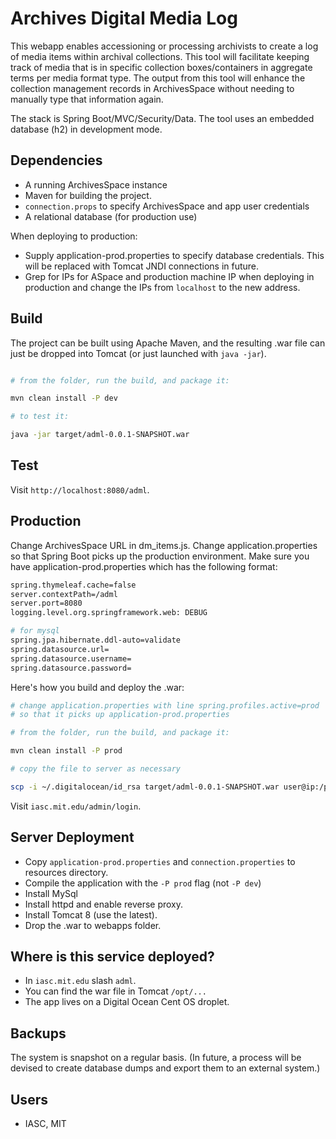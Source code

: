 # Archives Digital Media Log

This webapp enables accessioning or processing archivists to create a log of media
items within archival collections. This tool will facilitate keeping track of media
that is in specific collection boxes/containers in aggregate terms per media format
type. The output from this tool will enhance the collection management records in
ArchivesSpace without needing to manually type that information again.

The stack is Spring Boot/MVC/Security/Data. The tool uses an embedded database (h2) in development mode.


Dependencies
-------------

- A running ArchivesSpace instance
- Maven for building the project.
- `connection.props` to specify ArchivesSpace and app user credentials
- A relational database (for production use)

When deploying to production:

- Supply application-prod.properties to specify database credentials. This will be replaced
with Tomcat JNDI connections in future.
- Grep for IPs for ASpace and production machine IP when deploying in production and change
the IPs from `localhost` to the new address.


Build
--------------

The project can be built using Apache Maven, and the resulting .war file can just be dropped into Tomcat 
(or just launched with `java -jar`).

```sh

# from the folder, run the build, and package it:

mvn clean install -P dev

# to test it:

java -jar target/adml-0.0.1-SNAPSHOT.war

```

Test
--------

Visit `http://localhost:8080/adml`.


Production
--------

Change ArchivesSpace URL in dm_items.js.
Change application.properties so that Spring Boot picks up the production environment.
Make sure you have application-prod.properties which has the following format:


```sh
spring.thymeleaf.cache=false
server.contextPath=/adml
server.port=8080
logging.level.org.springframework.web: DEBUG

# for mysql
spring.jpa.hibernate.ddl-auto=validate
spring.datasource.url=
spring.datasource.username=
spring.datasource.password=
```
Here's how you build and deploy the .war:

```sh
# change application.properties with line spring.profiles.active=prod
# so that it picks up application-prod.properties

# from the folder, run the build, and package it:

mvn clean install -P prod

# copy the file to server as necessary

scp -i ~/.digitalocean/id_rsa target/adml-0.0.1-SNAPSHOT.war user@ip:/path

```

Visit `iasc.mit.edu/admin/login`.


Server Deployment
-------------------
- Copy `application-prod.properties` and `connection.properties` to resources directory.
- Compile the application with the `-P prod` flag (not `-P dev`)
- Install MySql
- Install httpd and enable reverse proxy.
- Install Tomcat 8 (use the latest).
- Drop the .war to webapps folder.

Where is this service deployed?
---------------------------------
- In `iasc.mit.edu` slash `adml`.
- You can find the war file in Tomcat `/opt/...`
- The app lives on a Digital Ocean Cent OS droplet.

Backups
-------

The system is snapshot on a regular basis. (In future, a process will be devised to
create database dumps and export them to an external system.)


Users
------

- IASC, MIT
